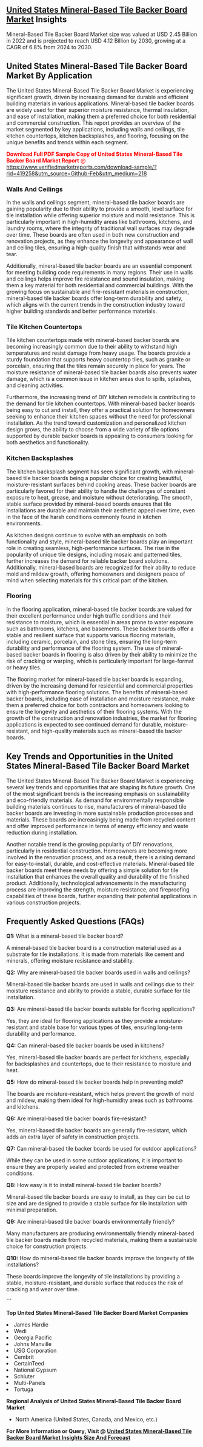 <h2><a href="https://www.verifiedmarketreports.com/download-sample/?rid=419258&amp;utm_source=Github-Feb&amp;utm_medium=218" target="_blank">United States Mineral-Based Tile Backer Board Market</a> Insights</h2><p>Mineral-Based Tile Backer Board Market size was valued at USD 2.45 Billion in 2022 and is projected to reach USD 4.12 Billion by 2030, growing at a CAGR of 6.8% from 2024 to 2030.</p><p> <h2>United States Mineral-Based Tile Backer Board Market By Application</h2> <p>The United States Mineral-Based Tile Backer Board Market is experiencing significant growth, driven by increasing demand for durable and efficient building materials in various applications. Mineral-based tile backer boards are widely used for their superior moisture resistance, thermal insulation, and ease of installation, making them a preferred choice for both residential and commercial construction. This report provides an overview of the market segmented by key applications, including walls and ceilings, tile kitchen countertops, kitchen backsplashes, and flooring, focusing on the unique benefits and trends within each segment.</p> <p><p><span class=""><span style="color: #ff0000;"><strong>Download Full PDF Sample Copy of United States Mineral-Based Tile Backer Board Market Report</strong> @ </span><a href="https://www.verifiedmarketreports.com/download-sample/?rid=419258&amp;utm_source=Github-Feb&amp;utm_medium=218" target="_blank">https://www.verifiedmarketreports.com/download-sample/?rid=419258&amp;utm_source=Github-Feb&amp;utm_medium=218</a></span></p></p> <h3>Walls And Ceilings</h3> <p>In the walls and ceilings segment, mineral-based tile backer boards are gaining popularity due to their ability to provide a smooth, level surface for tile installation while offering superior moisture and mold resistance. This is particularly important in high-humidity areas like bathrooms, kitchens, and laundry rooms, where the integrity of traditional wall surfaces may degrade over time. These boards are often used in both new construction and renovation projects, as they enhance the longevity and appearance of wall and ceiling tiles, ensuring a high-quality finish that withstands wear and tear.</p> <p>Additionally, mineral-based tile backer boards are an essential component for meeting building code requirements in many regions. Their use in walls and ceilings helps improve fire resistance and sound insulation, making them a key material for both residential and commercial buildings. With the growing focus on sustainable and fire-resistant materials in construction, mineral-based tile backer boards offer long-term durability and safety, which aligns with the current trends in the construction industry toward higher building standards and better performance materials.</p> <h3>Tile Kitchen Countertops</h3> <p>Tile kitchen countertops made with mineral-based backer boards are becoming increasingly common due to their ability to withstand high temperatures and resist damage from heavy usage. The boards provide a sturdy foundation that supports heavy countertop tiles, such as granite or porcelain, ensuring that the tiles remain securely in place for years. The moisture resistance of mineral-based tile backer boards also prevents water damage, which is a common issue in kitchen areas due to spills, splashes, and cleaning activities.</p> <p>Furthermore, the increasing trend of DIY kitchen remodels is contributing to the demand for tile kitchen countertops. With mineral-based backer boards being easy to cut and install, they offer a practical solution for homeowners seeking to enhance their kitchen spaces without the need for professional installation. As the trend toward customization and personalized kitchen design grows, the ability to choose from a wide variety of tile options supported by durable backer boards is appealing to consumers looking for both aesthetics and functionality.</p> <h3>Kitchen Backsplashes</h3> <p>The kitchen backsplash segment has seen significant growth, with mineral-based tile backer boards being a popular choice for creating beautiful, moisture-resistant surfaces behind cooking areas. These backer boards are particularly favored for their ability to handle the challenges of constant exposure to heat, grease, and moisture without deteriorating. The smooth, stable surface provided by mineral-based boards ensures that tile installations are durable and maintain their aesthetic appeal over time, even in the face of the harsh conditions commonly found in kitchen environments.</p> <p>As kitchen designs continue to evolve with an emphasis on both functionality and style, mineral-based tile backer boards play an important role in creating seamless, high-performance surfaces. The rise in the popularity of unique tile designs, including mosaic and patterned tiles, further increases the demand for reliable backer board solutions. Additionally, mineral-based boards are recognized for their ability to reduce mold and mildew growth, offering homeowners and designers peace of mind when selecting materials for this critical part of the kitchen.</p> <h3>Flooring</h3> <p>In the flooring application, mineral-based tile backer boards are valued for their excellent performance under high traffic conditions and their resistance to moisture, which is essential in areas prone to water exposure such as bathrooms, kitchens, and basements. These backer boards offer a stable and resilient surface that supports various flooring materials, including ceramic, porcelain, and stone tiles, ensuring the long-term durability and performance of the flooring system. The use of mineral-based backer boards in flooring is also driven by their ability to minimize the risk of cracking or warping, which is particularly important for large-format or heavy tiles.</p> <p>The flooring market for mineral-based tile backer boards is expanding, driven by the increasing demand for residential and commercial properties with high-performance flooring solutions. The benefits of mineral-based backer boards, including ease of installation and moisture resistance, make them a preferred choice for both contractors and homeowners looking to ensure the longevity and aesthetics of their flooring systems. With the growth of the construction and renovation industries, the market for flooring applications is expected to see continued demand for durable, moisture-resistant, and high-quality materials such as mineral-based tile backer boards.</p> <h2>Key Trends and Opportunities in the United States Mineral-Based Tile Backer Board Market</h2> <p>The United States Mineral-Based Tile Backer Board Market is experiencing several key trends and opportunities that are shaping its future growth. One of the most significant trends is the increasing emphasis on sustainability and eco-friendly materials. As demand for environmentally responsible building materials continues to rise, manufacturers of mineral-based tile backer boards are investing in more sustainable production processes and materials. These boards are increasingly being made from recycled content and offer improved performance in terms of energy efficiency and waste reduction during installation.</p> <p>Another notable trend is the growing popularity of DIY renovations, particularly in residential construction. Homeowners are becoming more involved in the renovation process, and as a result, there is a rising demand for easy-to-install, durable, and cost-effective materials. Mineral-based tile backer boards meet these needs by offering a simple solution for tile installation that enhances the overall quality and durability of the finished product. Additionally, technological advancements in the manufacturing process are improving the strength, moisture resistance, and fireproofing capabilities of these boards, further expanding their potential applications in various construction projects.</p> <h2>Frequently Asked Questions (FAQs)</h2> <p><strong>Q1:</strong> What is a mineral-based tile backer board?</p> <p>A mineral-based tile backer board is a construction material used as a substrate for tile installations. It is made from materials like cement and minerals, offering moisture resistance and stability.</p> <p><strong>Q2:</strong> Why are mineral-based tile backer boards used in walls and ceilings?</p> <p>Mineral-based tile backer boards are used in walls and ceilings due to their moisture resistance and ability to provide a stable, durable surface for tile installation.</p> <p><strong>Q3:</strong> Are mineral-based tile backer boards suitable for flooring applications?</p> <p>Yes, they are ideal for flooring applications as they provide a moisture-resistant and stable base for various types of tiles, ensuring long-term durability and performance.</p> <p><strong>Q4:</strong> Can mineral-based tile backer boards be used in kitchens?</p> <p>Yes, mineral-based tile backer boards are perfect for kitchens, especially for backsplashes and countertops, due to their resistance to moisture and heat.</p> <p><strong>Q5:</strong> How do mineral-based tile backer boards help in preventing mold?</p> <p>The boards are moisture-resistant, which helps prevent the growth of mold and mildew, making them ideal for high-humidity areas such as bathrooms and kitchens.</p> <p><strong>Q6:</strong> Are mineral-based tile backer boards fire-resistant?</p> <p>Yes, mineral-based tile backer boards are generally fire-resistant, which adds an extra layer of safety in construction projects.</p> <p><strong>Q7:</strong> Can mineral-based tile backer boards be used for outdoor applications?</p> <p>While they can be used in some outdoor applications, it is important to ensure they are properly sealed and protected from extreme weather conditions.</p> <p><strong>Q8:</strong> How easy is it to install mineral-based tile backer boards?</p> <p>Mineral-based tile backer boards are easy to install, as they can be cut to size and are designed to provide a stable surface for tile installation with minimal preparation.</p> <p><strong>Q9:</strong> Are mineral-based tile backer boards environmentally friendly?</p> <p>Many manufacturers are producing environmentally friendly mineral-based tile backer boards made from recycled materials, making them a sustainable choice for construction projects.</p> <p><strong>Q10:</strong> How do mineral-based tile backer boards improve the longevity of tile installations?</p> <p>These boards improve the longevity of tile installations by providing a stable, moisture-resistant, and durable surface that reduces the risk of cracking and wear over time.</p> ```</p><p><strong>Top United States Mineral-Based Tile Backer Board Market Companies</strong></p><div data-test-id=""><p><li>James Hardie</li><li> Wedi</li><li> Georgia Pacific</li><li> Johns Manville</li><li> USG Corporation</li><li> Cembrit</li><li> CertainTeed</li><li> National Gypsum</li><li> Schluter</li><li> Multi-Panels</li><li> Tortuga</li></p><div><strong>Regional Analysis of&nbsp;United States Mineral-Based Tile Backer Board Market</strong></div><ul><li dir="ltr"><p dir="ltr">North America&nbsp;(United States, Canada, and Mexico, etc.)</p></li></ul><p><strong>For More Information or Query, Visit @&nbsp;</strong><strong><a href="https://www.verifiedmarketreports.com/product/mineral-based-tile-backer-board-market/?utm_source=Github-Feb&amp;utm_medium=218" target="_blank">United States Mineral-Based Tile Backer Board Market Insights Size And Forecast</a></strong></p></div>
